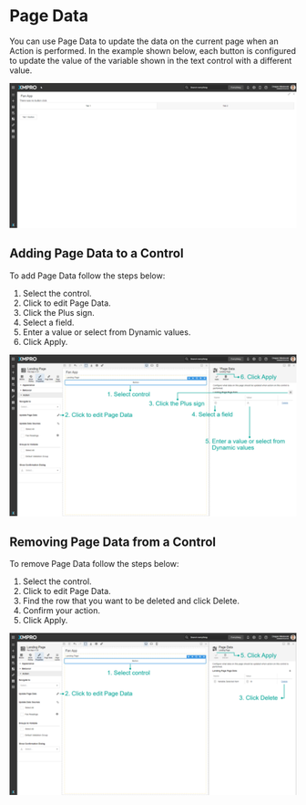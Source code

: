 # Page Data

You can use Page Data to update the data on the current page when an Action is performed. In the example shown below, each button is configured to update the value of the variable shown in the text control with a different value.

![](<../../.gitbook/assets/Page Data Example.gif>)

## Adding Page Data to a Control

To add Page Data follow the steps below:

1. Select the control.
2. Click to edit Page Data.
3. Click the Plus sign.
4. Select a field.
5. Enter a value or select from Dynamic values.
6. Click Apply.

![](<../../.gitbook/assets/Page Data.png>)

## Removing Page Data from a Control

To remove Page Data follow the steps below:

1. Select the control.
2. Click to edit Page Data.
3. Find the row that you want to be deleted and click Delete.
4. Confirm your action.
5. Click Apply.

![](<../../.gitbook/assets/Page Data remove.png>)
